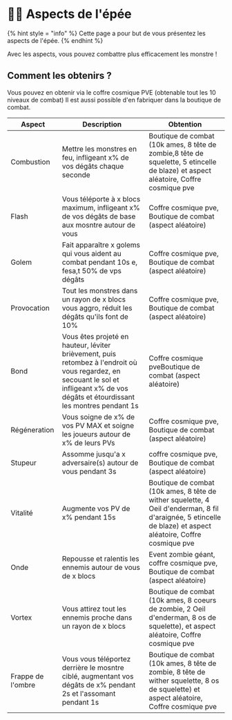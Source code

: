 # 🧙‍♂️​ Aspects de l'épée
{% hint style = "info" %} Cette page a pour but de vous présentez les aspects de l'épée. {% endhint %}

Avec les aspects, vous pouvez combattre plus efficacement les monstre !

## Comment les obtenirs ?
Vous pouvez en obtenir via le coffre cosmique PVE (obtenable tout les 10 niveaux de combat)
Il est aussi possible d'en fabriquer dans la boutique de combat.


| Aspect                         | Description                    | Obtention                      |
|--------------------------------|--------------------------------|--------------------------------|
| Combustion                     | Mettre les monstres en feu, infligeant x% de vos dégâts chaque seconde| Boutique de combat (10k ames, 8 tête de zombie,8 tête de squelette, 5 etincelle de blaze) et aspect aléatoire, Coffre cosmique pve|
| Flash                          | Vous téléporte à x blocs maximum, infligeant x% de vos dégâts de base aux mosntre autour de vous| Coffre cosmique pve, Boutique de combat (aspect aléatoire) |
| Golem                          | Fait apparaître x golems qui vous aident au combat pendant 10s e, fesa,t 50% de vps dégâts| Coffre cosmique pve, Boutique de combat (aspect aléatoire)|
| Provocation                    | Tout les monstres dans un rayon de x blocs vous aggro, réduit les dégâts qu'ils font de 10% | Coffre cosmique pve, Boutique de combat (aspect aléatoire)|
| Bond                           | Vous êtes projeté en hauteur, léviter brièvement, puis retombez à l'endroit où vous regardez, en secouant le sol et infligeant x% de vos dégâts et étourdissant les montres pendant 1s| Coffre cosmique pveBoutique de combat (aspect aléatoire) |
| Régéneration                   | Vous soigne de x% de vos PV MAX et soigne les joueurs autour de x% de leurs PVs| Coffre cosmique pve, Boutique de combat (aspect aléatoire) |
| Stupeur                        | Assomme jusqu'a x adversaire(s) autour de vous pendant 3s| coffre cosmique pve, Boutique de combat (aspect aléatoire)|
| Vitalité                       | Augmente vos PV de x% pendant 15s|Boutique de combat (10k ames, 8 tête de wither squelette, 4 Oeil d'enderman, 8 fil d'araignée, 5 etincelle de blaze) et aspect aléatoire, Coffre cosmique pve|
| Onde                           | Repousse et ralentis les ennemis autour de vous de x blocs| Event zombie géant, coffre cosmique pve, Boutique de combat (aspect aléatoire) |
| Vortex                         | Vous attirez tout les ennemis proche dans un rayon de x blocs|Boutique de combat (10k ames, 8 coeurs de zombie, 2 Oeil d'enderman, 8 os de squelette), et aspect aléatoire, Coffre cosmique pve |
| Frappe de l'ombre              | Vous vous téléportez derrière le mosntre ciblé, augmentant vos dégâts de x% pendant 2s et l'assomant pendant 1s|Boutique de combat (10k ames, 8 tête de zombie, 8 tête de wither squelette, 8 os de squelette) et aspect aléatoire, Coffre cosmique pve|
